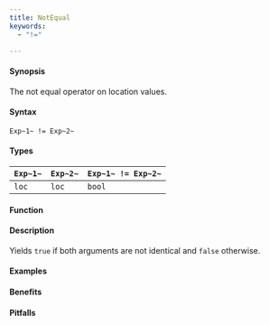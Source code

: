 ```yaml
---
title: NotEqual
keywords:
  - "!="

---
```


#### Synopsis

The not equal operator on location values.

#### Syntax

`Exp~1~ != Exp~2~`

#### Types

| `Exp~1~` | `Exp~2~` | `Exp~1~ != Exp~2~`  |
| --- | --- | --- |
| `loc`     |  `loc`    | `bool`                |


#### Function

#### Description

Yields `true` if both arguments are not identical and `false` otherwise.

#### Examples

#### Benefits

#### Pitfalls

